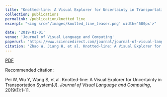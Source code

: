 ```yaml
---
title: "Knotted-line: A Visual Explorer for Uncertainty in Transportation System"
collection: publications
permalink: /publication/knotted_line
excerpt: "<img src='/images/knotted_line_teaser.png' width='500px'>"

date: '2019-01-01'
venue: 'Journal of Visual Language and Computing'
paperurl: 'https://www.sciencedirect.com/journal/journal-of-visual-languages-and-computing/articles-in-press'
citation: 'Zhao W, Jiang H, et al. Knotted-line: A Visual Explorer for Uncertainty in Transportation System[J]. Journal of Visual Language and Computing, 2019(1):1-11.'
---
```


[PDF](http://www.swustvis.cn/media/filer_public/filer_public/db/ec/dbec208b-c913-4ab1-a43d-d2016a0c93d6/z_bus_jvlc__second__1.pdf)

Recommended citation: 

Pei W, Wu Y, Wang S, et al. Knotted-line: A Visual Explorer for Uncertainty in Transportation System[J]. <i>Journal of Visual Language and Computing</i>, 2019(1):1-11.
